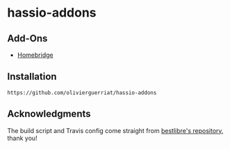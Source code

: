 # hassio-addons

## Add-Ons

* [Homebridge](https://github.com/olivierguerriat/hassio-addons/tree/master/homebridge)

## Installation

    https://github.com/olivierguerriat/hassio-addons

## Acknowledgments

The build script and Travis config come straight from [bestlibre's repository](https://github.com/bestlibre/hassio-addons), thank you!

